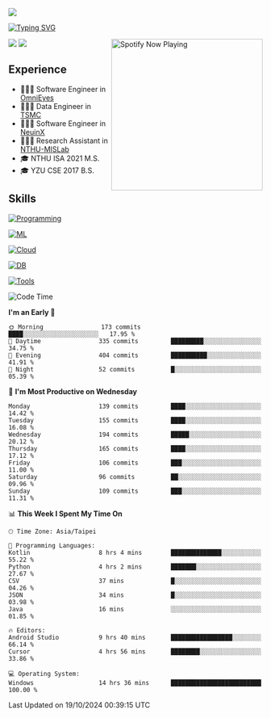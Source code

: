 ![](https://komarev.com/ghpvc/?username=peter0512lee&color=ff69b4)

[![Typing SVG](https://readme-typing-svg.herokuapp.com?color=F742BA&size=20&lines=Hi!+I'm+JYL)](https://git.io/typing-svg)

[<img src="https://spotify-now-playing.peter0512lee.vercel.app/api/spotify-playing" alt="Spotify Now Playing" width="300" align="right" />](https://open.spotify.com/user/21iyoswqgnkoe7peuesmqnhgy)

![](https://leetcard.jacoblin.cool/peter0512lee?theme=dark)
![](https://github-readme-activity-graph.vercel.app/graph?username=peter0512lee&theme=github)

## Experience
- 🧑🏻‍💻 Software Engineer in [OmniEyes](https://www.theomnieyes.com/)
- 🧑🏻‍💻 Data Engineer in [TSMC](https://www.tsmc.com/)
- 🧑🏻‍💻 Software Engineer in [NeuinX](https://neuinx.com/)
- 🧑🏻‍💻 Research Assistant in [NTHU-MISLab](https://mislab.cs.nthu.edu.tw/)
- 🎓 NTHU ISA 2021 M.S.
- 🎓 YZU CSE 2017 B.S.

## Skills
[![Programming](https://skillicons.dev/icons?i=cpp,py,kotlin)](https://skillicons.dev)

[![ML](https://skillicons.dev/icons?i=pytorch,opencv,sklearn)](https://skillicons.dev)

<!-- [![Web](https://skillicons.dev/icons?i=html,css,react,tailwind,nodejs,vite)](https://skillicons.dev) -->

[![Cloud](https://skillicons.dev/icons?i=aws,azure,docker,k8s)](https://skillicons.dev)

[![DB](https://skillicons.dev/icons?i=postgresql,firebase,sqlite,mongodb)](https://skillicons.dev)

[![Tools](https://skillicons.dev/icons?i=git,github,githubactions,vscode,postman,anaconda,androidstudio)](https://skillicons.dev)

<!--
<table><tr><td valign="top" width="50%">

<img src="https://github-readme-stats-sigma-five.vercel.app/api?username=peter0512lee&hide_border=true&show_icons=true&locale=en&layout=compact&theme=dracula" align="left" style="width: 100%" />

</td><td valign="top" width="50%">

<img src="https://github-readme-stats-sigma-five.vercel.app/api/top-langs?username=peter0512lee&hide_border=true&show_icons=true&locale=en&layout=compact&theme=dracula" align="left" style="width: 100%" />

</td></tr></table>  
-->

<!--START_SECTION:waka-->
![Code Time](http://img.shields.io/badge/Code%20Time-1%2C333%20hrs%2059%20mins-blue)

**I'm an Early 🐤** 

```text
🌞 Morning                173 commits         ████░░░░░░░░░░░░░░░░░░░░░   17.95 % 
🌆 Daytime                335 commits         █████████░░░░░░░░░░░░░░░░   34.75 % 
🌃 Evening                404 commits         ██████████░░░░░░░░░░░░░░░   41.91 % 
🌙 Night                  52 commits          █░░░░░░░░░░░░░░░░░░░░░░░░   05.39 % 
```
📅 **I'm Most Productive on Wednesday** 

```text
Monday                   139 commits         ████░░░░░░░░░░░░░░░░░░░░░   14.42 % 
Tuesday                  155 commits         ████░░░░░░░░░░░░░░░░░░░░░   16.08 % 
Wednesday                194 commits         █████░░░░░░░░░░░░░░░░░░░░   20.12 % 
Thursday                 165 commits         ████░░░░░░░░░░░░░░░░░░░░░   17.12 % 
Friday                   106 commits         ███░░░░░░░░░░░░░░░░░░░░░░   11.00 % 
Saturday                 96 commits          ██░░░░░░░░░░░░░░░░░░░░░░░   09.96 % 
Sunday                   109 commits         ███░░░░░░░░░░░░░░░░░░░░░░   11.31 % 
```


📊 **This Week I Spent My Time On** 

```text
🕑︎ Time Zone: Asia/Taipei

💬 Programming Languages: 
Kotlin                   8 hrs 4 mins        ██████████████░░░░░░░░░░░   55.22 % 
Python                   4 hrs 2 mins        ███████░░░░░░░░░░░░░░░░░░   27.67 % 
CSV                      37 mins             █░░░░░░░░░░░░░░░░░░░░░░░░   04.26 % 
JSON                     34 mins             █░░░░░░░░░░░░░░░░░░░░░░░░   03.98 % 
Java                     16 mins             ░░░░░░░░░░░░░░░░░░░░░░░░░   01.85 % 

🔥 Editors: 
Android Studio           9 hrs 40 mins       █████████████████░░░░░░░░   66.14 % 
Cursor                   4 hrs 56 mins       ████████░░░░░░░░░░░░░░░░░   33.86 % 

💻 Operating System: 
Windows                  14 hrs 36 mins      █████████████████████████   100.00 % 
```


 Last Updated on 19/10/2024 00:39:15 UTC
<!--END_SECTION:waka-->


<!--
**peter0512lee/peter0512lee** is a ✨ _special_ ✨ repository because its `README.md` (this file) appears on your GitHub profile.

